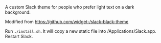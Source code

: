 A custom Slack theme for people who prefer light text on a dark background.

Modified from https://github.com/widget-/slack-black-theme

Run `./install.sh`. It will copy a new static file into /Applications/Slack.app. Restart Slack.


